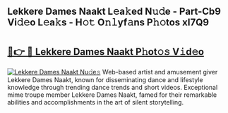 ## Lekkere Dames Naakt L𝚎a𝚔ed N𝚞𝚍e - Part-Cb9 Vi𝚍𝚎o L𝚎a𝚔s - H𝚘𝚝 O𝚗𝚕yf𝚊ns P𝚑𝚘tos xI7Q9

# <h2><a href="http://kf10s4.oniu.top/?m=Lekkere+Dames+Naakt">🔗👉 🔴 Lekkere Dames Naakt P𝚑ot𝚘𝚜 V𝚒d𝚎o</a></h2>

[![Lekkere Dames Naakt Nu𝚍e𝚜](https://i.imgur.com/0qMVB7G.gif)](http://kf10s4.oniu.top/?m=Lekkere+Dames+Naakt)
Web-based artist and amusement giver Lekkere Dames Naakt, known for disseminating dance and lifestyle knowledge through trending dance trends and short videos. Exceptional mime troupe member Lekkere Dames Naakt, famed for their remarkable abilities and accomplishments in the art of silent storytelling.  

